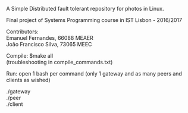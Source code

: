 A Simple Distributed fault tolerant repository for photos in Linux.  
  
Final project of Systems Programming course in IST Lisbon - 2016/2017  
  
Contributors:  
Emanuel Fernandes, 66088 MEAER  
João Francisco Silva, 73065 MEEC  
  
Compile: $make all  
(troubleshooting in compile_commands.txt)  
  
Run: open 1 bash per command (only 1 gateway and as many peers and clients as wished)  
  
./gateway  
./peer  
./client  
  
